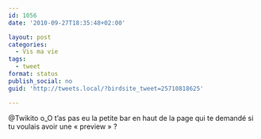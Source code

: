 ```yaml
---
id: 1056
date: '2010-09-27T18:35:48+02:00'

layout: post
categories:
  - Vis ma vie
tags:
  - tweet
format: status
publish_social: no
guid: 'http://tweets.local/?birdsite_tweet=25710818625'

---
```


@Twikito o\_O t’as pas eu la petite bar en haut de la page qui te demandé si tu voulais avoir une « preview » ?